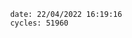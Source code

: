 

                date: 22/04/2022 16:19:16
                cycles: 51960

                         